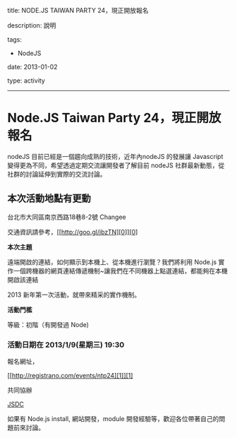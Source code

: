title: NODE.JS TAIWAN PARTY 24，現正開放報名 
description: 說明
tags:
 - NodeJS
date: 2013-01-02
type: activity
---
# Node.JS Taiwan Party 24，現正開放報名

nodeJS 目前已經是一個趨向成熟的技術，近年內nodeJS 的發展讓 Javascript 變得更為不同，希望透過定期交流讓開發者了解目前 nodeJS 社群最新動態，從社群的討論延伸到實際的交流討論。

## 本次活動地點有更動

台北市大同區南京西路18巷8-2號 Changee

交通資訊請參考，[[http://goo.gl/jbzTN][0]][0]

**本次主題**

遠端開啟的連結，如何顯示到本機上、從本機進行瀏覽？我們將利用 Node.js 實作一個跨機器的網頁連結傳遞機制~讓我們在不同機器上點選連結，都能夠在本機開啟該連結

2013 新年第一次活動，就帶來精采的實作機制。

**活動門檻**

等級：初階（有開發過 Node)

### 活動日期在 2013/1/9(星期三) 19:30

報名網址，

[[http://registrano.com/events/ntp24][1]][1]

共同協辦

[JSDC][2]

如果有 Node.js install, 網站開發，module 開發經驗等，歡迎各位帶著自己的問題前來討論。



[0]: http://goo.gl/jbzTN
[1]: http://registrano.com/events/ntp24
[2]: http://jsdc.tw/